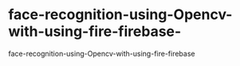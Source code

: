 # face-recognition-using-Opencv-with-using-fire-firebase-
face-recognition-using-Opencv-with-using-fire-firebase 
